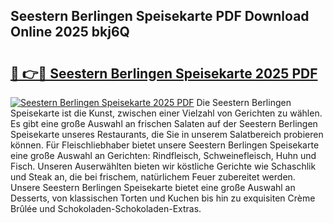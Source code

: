 ## Seestern Berlingen Speisekarte PDF Download Online 2025 bkj6Q

# <h2><a href="http://gc5s5v6.nevu.top/?p=Seestern+Berlingen+Speisekarte">🔗 👉🔴 Seestern Berlingen Speisekarte 2025 PDF</a></h2>

[![Seestern Berlingen Speisekarte 2025 PDF](https://i.imgur.com/dBaPXMq.png)](http://gc5s5v6.nevu.top/?p=Seestern+Berlingen+Speisekarte)
Die Seestern Berlingen Speisekarte ist die Kunst, zwischen einer Vielzahl von Gerichten zu wählen. Es gibt eine große Auswahl an frischen Salaten auf der Seestern Berlingen Speisekarte unseres Restaurants, die Sie in unserem Salatbereich probieren können. Für Fleischliebhaber bietet unsere Seestern Berlingen Speisekarte eine große Auswahl an Gerichten: Rindfleisch, Schweinefleisch, Huhn und Fisch. Unseren Auserwählten bieten wir köstliche Gerichte wie Schaschlik und Steak an, die bei frischem, natürlichem Feuer zubereitet werden. Unsere Seestern Berlingen Speisekarte bietet eine große Auswahl an Desserts, von klassischen Torten und Kuchen bis hin zu exquisiten Crème Brûlée und Schokoladen-Schokoladen-Extras.
